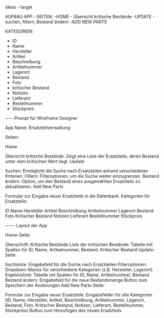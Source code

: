 ideas - target 


AUFBAU APP: 
-SEITEN:
  -HOME
    - Übersicht kritische Bestände 
  -UPDATE 
    - suchen, filtern, Bestand ändern 
  -ADD NEW PARTS


KATEGORIEN: 
  - ID
  - Name
  - Hersteller
  - Artikel
  - Beschreibung
  - Artikelnummer
  - Lagerort
  - Bestand
  - Foto
  - kritischer Bestand
  - Notizen
  - Lieferant 
  - Bestellnummer
  - Stückpreis 


---- Prompt für Wireframe Designer


App Name: Ersatzteilverwaltung

Seiten:

Home

Übersicht kritische Bestände: Zeigt eine Liste der Ersatzteile, deren Bestand unter dem kritischen Wert liegt.
Update

Suchen: Ermöglicht die Suche nach Ersatzteilen anhand verschiedener Kriterien.
Filtern: Filteroptionen, um die Suche weiter einzugrenzen.
Bestand ändern: Option, um den Bestand eines ausgewählten Ersatzteils zu aktualisieren.
Add New Parts

Formular zur Eingabe neuer Ersatzteile in die Datenbank.
Kategorien für Ersatzteile:

ID
Name
Hersteller
Artikel
Beschreibung
Artikelnummer
Lagerort
Bestand
Foto
Kritischer Bestand
Notizen
Lieferant
Bestellnummer
Stückpreis 

-----  Layout der App

Home-Seite:

Überschrift: Kritische Bestände
Liste der kritischen Bestände:
Tabelle mit Spalten für ID, Name, Artikelnummer, Bestand, Kritischer Bestand
Update-Seite:

Suchleiste: Eingabefeld für die Suche nach Ersatzteilen
Filteroptionen: Dropdown-Menüs für verschiedene Kategorien (z.B. Hersteller, Lagerort)
Ergebnisliste:
Tabelle mit Spalten für ID, Name, Artikelnummer, Bestand
Bestand ändern:
Eingabefeld für die neue Bestandsmenge
Button zum Speichern der Änderungen
Add New Parts-Seite:

Formular zur Eingabe neuer Ersatzteile:
Eingabefelder für alle Kategorien (ID, Name, Hersteller, Artikel, Beschreibung, Artikelnummer, Lagerort, Bestand, Foto, Kritischer Bestand, Notizen, Lieferant, Bestellnummer, Stückpreis)
Button zum Hinzufügen des neuen Ersatzteils


